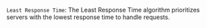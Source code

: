 `Least Response Time`: The Least Response Time algorithm prioritizes servers with the lowest response time to handle requests.